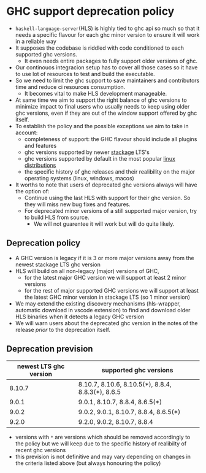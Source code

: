 # GHC support deprecation policy

- `haskell-language-server`(HLS) is highly tied to ghc api so much so that it needs a specific flavour for each ghc minor version to ensure it will work in a reliable way
- It supposes the codebase is riddled with code conditioned to each supported ghc versions.  
  - It even needs entire packages to fully support older versions of ghc.
- Our continouos integracion setup has to cover all those cases so it have to use lot of resources to test and build the executable.
- So we need to limit the ghc support to save maintainers and contributors time and reduce ci resources consumption.  
  - It becomes vital to make HLS development manageable.
- At same time we aim to support the right balance of ghc versions to minimize impact to final users who usually needs to keep using older ghc versions, even if they are out of the window support offered by ghc itself.
- To establish the policy and the possible exceptions we aim to take in account:
   - completeness of support: the GHC flavour should include all plugins and features
   - ghc versions supported by newer [stackage](https://www.stackage.org/) LTS's
   - ghc versions supported by default in the most popular [linux distributions](https://repology.org/project/ghc/versions)
   - the specific history of ghc releases and their realibility on the major operating systems (linux, windows, macos)
- It worths to note that users of deprecated ghc versions always will have the option of:
  - Continue using the last HLS with support for their ghc version. So they will miss new bug fixes and features.
  - For deprecated minor versions of a still supported major version, try to build HLS from source.  
    - We will not guarentee it will work but will do quite likely.

## Deprecation policy

- A GHC version is legacy if it is 3 or more major versions away from the newest stackage LTS ghc version
- HLS will build on all non-legacy (major) versions of GHC,
  - for the latest major GHC version we will support at least 2 minor versions
  - for the rest of major supported GHC versions we will support at least the latest GHC minor version in stackage LTS (so 1 minor version)
- We may extend the existing discovery mechanisms (hls-wrapper, automatic download in vscode extension) to find and download older HLS binaries when it detects a legacy GHC version
- We will warn users about the deprecated ghc version in the notes of the release *prior* to the deprecation itself.
  
## Deprecation prevision

| newest LTS ghc version |            supported ghc versions               |
|------------------------|-------------------------------------------------|
| 8.10.7                 | 8.10.7, 8.10.6, 8.10.5(\*), 8.8.4, 8.8.3(\*), 8.6.5 |
| 9.0.1                  | 9.0.1, 8.10.7, 8.8.4, 8.6.5(\*)                 |
| 9.0.2                  | 9.0.2, 9.0.1, 8.10.7, 8.8.4, 8.6.5(\*)          |
| 9.2.0                  | 9.2.0, 9.0.2, 8.10.7, 8.8.4                     |

- versions with `*` are versions which should be removed accordingly to the policy but we will keep due to the specific history of realibilty of recent ghc versions
- this prevision is not definitive and may vary depending on changes in the criteria listed above (but always honouring the policy)
